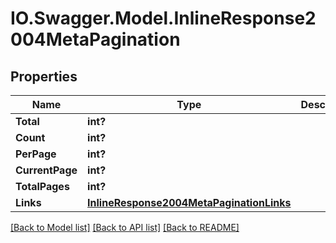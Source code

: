 # IO.Swagger.Model.InlineResponse2004MetaPagination
## Properties

Name | Type | Description | Notes
------------ | ------------- | ------------- | -------------
**Total** | **int?** |  | [optional] 
**Count** | **int?** |  | [optional] 
**PerPage** | **int?** |  | [optional] 
**CurrentPage** | **int?** |  | [optional] 
**TotalPages** | **int?** |  | [optional] 
**Links** | [**InlineResponse2004MetaPaginationLinks**](InlineResponse2004MetaPaginationLinks.md) |  | [optional] 

[[Back to Model list]](../README.md#documentation-for-models) [[Back to API list]](../README.md#documentation-for-api-endpoints) [[Back to README]](../README.md)

